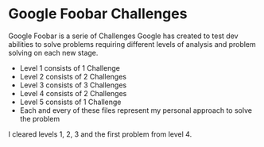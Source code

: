 # Google Foobar Challenges

Google Foobar is a serie of Challenges Google has created to test dev abilities to solve problems requiring different levels of analysis and problem solving on each new stage.

* Level 1 consists of 1 Challenge
* Level 2 consists of 2 Challenges
* Level 3 consists of 3 Challenges
* Level 4 consists of 2 Challenges
* Level 5 consists of 1 Challenge
* Each and every of these files represent my personal approach to solve the problem

I cleared levels 1, 2, 3 and the first problem from level 4.
